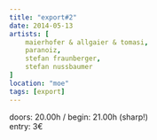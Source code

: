 ```yaml
---
title: "export#2"
date: 2014-05-13
artists: [
    maierhofer & allgaier & tomasi, 
    paranoiz,
    stefan fraunberger,
    stefan nussbaumer
]
location: "moe"
tags: [export]
---
```

doors: 20.00h / begin: 21.00h (sharp!)  
entry: 3€
